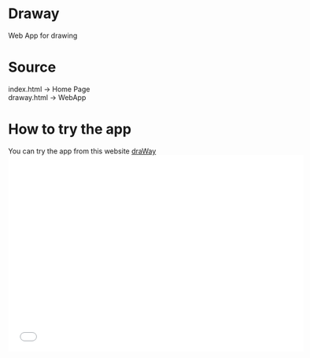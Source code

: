 # Draway
 Web App for drawing
# Source
 index.html -> Home Page <br>
 draway.html -> WebApp
# How to try the app
 You can try the app from this website [draWay](http://draway.altervista.org/draway.html)
 <embed src="draway.pdf" type="application/pdf" width="600" height="400">
